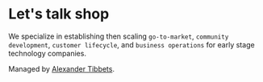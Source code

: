 # Let's talk shop
We specialize in establishing then scaling `go-to-market`, `community development`, `customer lifecycle`, and `business operations` for early stage technology companies.

Managed by [Alexander Tibbets](https://www.alexandertibbets.com).
